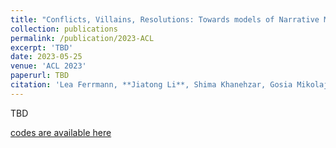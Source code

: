 ```yaml
---
title: "Conflicts, Villains, Resolutions: Towards models of Narrative Media Framing"
collection: publications
permalink: /publication/2023-ACL
excerpt: 'TBD'
date: 2023-05-25
venue: 'ACL 2023'
paperurl: TBD
citation: 'Lea Ferrmann, **Jiatong Li**, Shima Khanehzar, Gosia Mikolajczak. (2023). Conflicts, Villains, Resolutions: Towards models of Narrative Media Framing. ACL 2023 (To appear).'
---
```

TBD

[codes are available here](https://github.com/phenixace/narrative-framing)